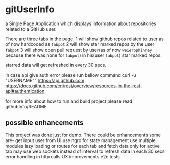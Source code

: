 # gitUserInfo
a Single Page Application which displays information about repositories related to a GitHub user.

There are three tabs in the page. 
1 will show github repos related to user as of now hardcoded as `fabpot`
2 will show star marked repos by the user `fabpot`
3 will show open pull request by user(as of now `weierophinney` because there was none for `fabpot`) in his(user `fabpot`) star marked repos.

starred data will get refreshed in every 30 secs.

in case api give auth error please run bellow command
curl -u "USERNAME"" https://api.github.com
https://docs.github.com/en/rest/overview/resources-in-the-rest-api#authentication

for more info about how to run and build project please read githubInfo/README

## possible enhancements 
This project was done just for demo. There could be enhancements some are-
get input user from UI
use ngrx for state management
use multiple modules 
lazy loading or routes for each tab and fetch data only for active tab
may use web sockets instead of interval to refresh data in each 30 secs
error handling in http calls
UX improvements
e2e tests
